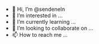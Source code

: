 - 👋 Hi, I’m @sendeneln
- 👀 I’m interested in ...
- 🌱 I’m currently learning ...
- 💞️ I’m looking to collaborate on ...
- 📫 How to reach me ...

<!---
sendeneln/sendeneln is a ✨ special ✨ repository because its `README.md` (this file) appears on your GitHub profile.
You can click the Preview link to take a look at your changes.
--->
